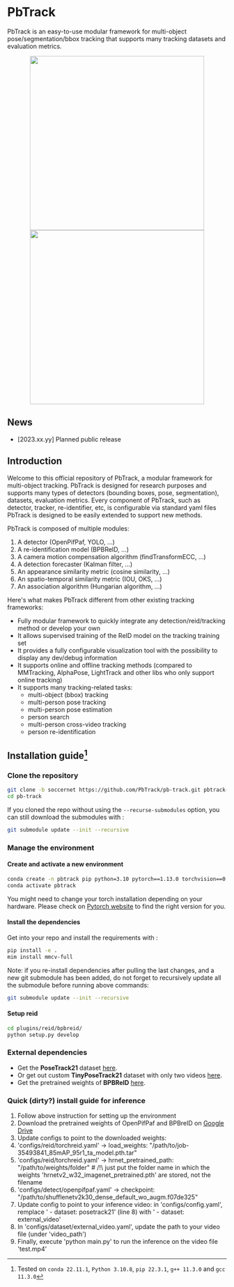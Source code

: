 # PbTrack

PbTrack is an easy-to-use modular framework for multi-object pose/segmentation/bbox tracking that supports many tracking datasets and evaluation metrics.  

<p align="center">
  <img src="docs/assets/gifs/PoseTrack21_008827.gif" width="400" />
  <img src="docs/assets/gifs/PoseTrack21_016236.gif" width="400" /> 
</p>

## News
- [2023.xx.yy] Planned public release 

## Introduction
Welcome to this official repository of PbTrack, a modular framework for multi-object tracking.
PbTrack is designed for research purposes and supports many types of detectors (bounding boxes, pose, segmentation), datasets, evaluation metrics.
Every component of PbTrack, such as detector, tracker, re-identifier, etc, is configurable via standard yaml files
PbTrack is designed to be easily extended to support new methods.

PbTrack is composed of multiple modules:
1. A detector (OpenPifPaf, YOLO, ...)
2. A re-identification model (BPBReID, ...)
3. A camera motion compensation algorithm (findTransformECC, ...)
4. A detection forecaster (Kalman filter, ...)
5. An appearance similarity metric (cosine similarity, ...)
6. An spatio-temporal similarity metric (IOU, OKS, ...)
7. An association algorithm (Hungarian algorithm, ...)


Here's what makes PbTrack different from other existing tracking frameworks:
- Fully modular framework to quickly integrate any detection/reid/tracking method or develop your own
- It allows supervised training of the ReID model on the tracking training set
- It provides a fully configurable visualization tool with the possibility to display any dev/debug information
- It supports online and offline tracking methods (compared to MMTracking, AlphaPose, LightTrack and other libs who only support online tracking)
- It supports many tracking-related tasks:
  - multi-object (bbox) tracking
  - multi-person pose tracking
  - multi-person pose estimation
  - person search
  - multi-person cross-video tracking
  - person re-identification


## Installation guide[^1]

[^1]: Tested on `conda 22.11.1`, `Python 3.10.8`, `pip 22.3.1`, `g++ 11.3.0` and `gcc 11.3.0`

### Clone the repository

```bash
git clone -b soccernet https://github.com/PbTrack/pb-track.git pbtrack-soccernet --recurse-submodules
cd pb-track
```

If you cloned the repo without using the `--recurse-submodules` option, you can still download the submodules with :

```bash
git submodule update --init --recursive
```

### Manage the environment

#### Create and activate a new environment

```bash
conda create -n pbtrack pip python=3.10 pytorch==1.13.0 torchvision==0.14.0 pytorch-cuda=11.7 -c pytorch -c nvidia -y
conda activate pbtrack
```

You might need to change your torch installation depending on your hardware. Please check on 
[Pytorch website](https://pytorch.org/get-started/previous-versions/) to find the right version for you.

#### Install the dependencies
Get into your repo and install the requirements with :

```bash
pip install -e .
mim install mmcv-full
```

Note: if you re-install dependencies after pulling the last changes, and a new git submodule has been added, do not forget to recursively update all the submodule before running above commands:

```bash
git submodule update --init --recursive
```

#### Setup reid

```bash
cd plugins/reid/bpbreid/
python setup.py develop
```

### External dependencies

- Get the **PoseTrack21** dataset [here](https://github.com/anDoer/PoseTrack21/tree/35bd7033ec4e1a352ae39b9522df5a683f83781b#how-to-get-the-dataset).
- Or get out custom **TinyPoseTrack21** dataset with only two videos [here](https://drive.google.com/file/d/15aX67GAKpf8faaBE4SOJAs_KGghzfWl4/view?usp=sharing).
- Get the pretrained weights of **BPBReID** [here](https://github.com/VlSomers/bpbreid#download-the-pre-trained-models).


### Quick (dirty?) install guide for inference
1. Follow above instruction for setting up the environment
2. Download the pretrained weights of OpenPifPaf and BPBreID on [Google Drive](https://drive.google.com/drive/folders/1ZLKYpWIFPOw0-op0dNVP1Csw3CjKr-1B?usp=share_link)
3. Update configs to point to the downloaded weights:
4. 'configs/reid/torchreid.yaml' -> load_weights: "/path/to/job-35493841_85mAP_95r1_ta_model.pth.tar"
4. 'configs/reid/torchreid.yaml' -> hrnet_pretrained_path: "/path/to/weights/folder" # /!\ just put the folder name in which the weights 'hrnetv2_w32_imagenet_pretrained.pth' are stored, not the filename
5. 'configs/detect/openpifpaf.yaml' -> checkpoint: "/path/to/shufflenetv2k30_dense_default_wo_augm.f07de325"
6. Update config to point to your inference video: in 'configs/config.yaml', remplace '  - dataset: posetrack21'  (line 8) with '  - dataset: external_video'
7. In 'configs/dataset/external_video.yaml', update the path to your video file (under 'video_path')
8. Finally, execute 'python main.py' to run the inference on the video file 'test.mp4'

